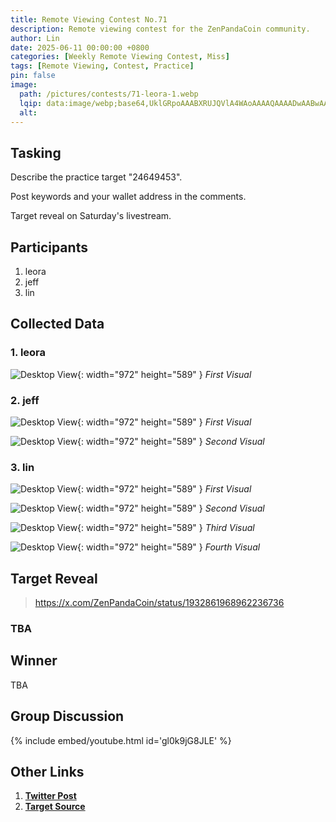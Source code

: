 ```yaml
---
title: Remote Viewing Contest No.71
description: Remote viewing contest for the ZenPandaCoin community.
author: Lin
date: 2025-06-11 00:00:00 +0800
categories: [Weekly Remote Viewing Contest, Miss]
tags: [Remote Viewing, Contest, Practice]
pin: false
image:
  path: /pictures/contests/71-leora-1.webp
  lqip: data:image/webp;base64,UklGRpoAAABXRUJQVlA4WAoAAAAQAAAADwAABwAAQUxQSDIAAAARL0AmbZurmr57yyIiqE8oiG0bejIYEQTgqiDA9vqnsUSI6H+oAERp2HZ65qP/VIAWAFZQOCBCAAAA8AEAnQEqEAAIAAVAfCWkAALp8sF8rgRgAP7o9FDvMCkMde9PK7euH5M1m6VWoDXf2FkP3BqV0ZYbO6NA/VFIAAAA
  alt:
---
```


## Tasking

Describe the practice target "24649453".

Post keywords and your wallet address in the comments.

Target reveal on Saturday's livestream.


## Participants

1. leora
2. jeff
3. lin


## Collected Data

### 1. leora

![Desktop View](/pictures/contests/71-leora-1.webp){: width="972" height="589" }
_First Visual_

### 2. jeff

![Desktop View](/pictures/contests/71-jeff-1.webp){: width="972" height="589" }
_First Visual_

![Desktop View](/pictures/contests/71-jeff-2.webp){: width="972" height="589" }
_Second Visual_

### 3. lin

![Desktop View](/pictures/contests/71-lin-1.webp){: width="972" height="589" }
_First Visual_

![Desktop View](/pictures/contests/71-lin-2.webp){: width="972" height="589" }
_Second Visual_

![Desktop View](/pictures/contests/71-lin-3.webp){: width="972" height="589" }
_Third Visual_

![Desktop View](/pictures/contests/71-lin-4.webp){: width="972" height="589" }
_Fourth Visual_


## Target Reveal

> https://x.com/ZenPandaCoin/status/1932861968962236736

### TBA


## Winner

TBA


## Group Discussion

{% include embed/youtube.html id='gl0k9jG8JLE' %}


## Other Links

1. [**Twitter Post**][Twitter Post]
2. [**Target Source**][Target Source]


[Twitter Post]: https://x.com/ZenPandaCoin/status/1932861968962236736
[Target Source]: https://x.com/ZenPandaCoin/status/1932861968962236736
